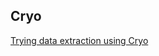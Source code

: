 ## Cryo

[Trying data extraction using Cryo](https://docs.chainstack.com/docs/cryo-with-chainstack-and-python)

